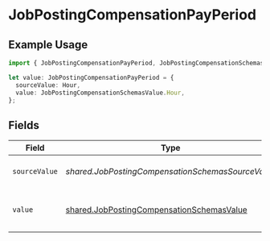 # JobPostingCompensationPayPeriod

## Example Usage

```typescript
import { JobPostingCompensationPayPeriod, JobPostingCompensationSchemasValue } from "@stackone/stackone-client-ts/sdk/models/shared";

let value: JobPostingCompensationPayPeriod = {
  sourceValue: Hour,
  value: JobPostingCompensationSchemasValue.Hour,
};
```

## Fields

| Field                                                                                                         | Type                                                                                                          | Required                                                                                                      | Description                                                                                                   | Example                                                                                                       |
| ------------------------------------------------------------------------------------------------------------- | ------------------------------------------------------------------------------------------------------------- | ------------------------------------------------------------------------------------------------------------- | ------------------------------------------------------------------------------------------------------------- | ------------------------------------------------------------------------------------------------------------- |
| `sourceValue`                                                                                                 | *shared.JobPostingCompensationSchemasSourceValue*                                                             | :heavy_minus_sign:                                                                                            | The source value of the pay period.                                                                           | Hour                                                                                                          |
| `value`                                                                                                       | [shared.JobPostingCompensationSchemasValue](../../../sdk/models/shared/jobpostingcompensationschemasvalue.md) | :heavy_minus_sign:                                                                                            | The pay period of the job postings.                                                                           | hour                                                                                                          |